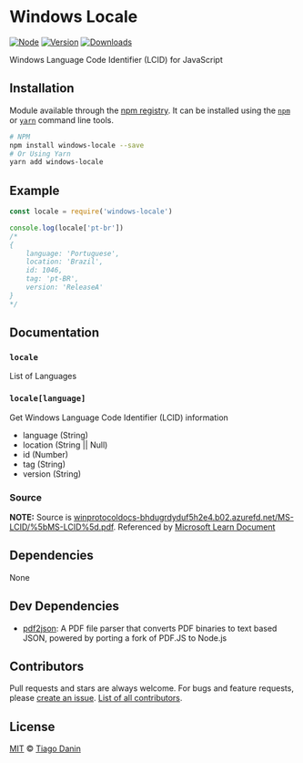 # Windows Locale

[![Node](https://img.shields.io/node/v/windows-locale.svg?style=flat-square)](https://npmjs.org/package/windows-locale) [![Version](https://img.shields.io/npm/v/windows-locale.svg?style=flat-square)](https://npmjs.org/package/windows-locale) [![Downloads](https://img.shields.io/npm/dt/windows-locale.svg?style=flat-square)](https://npmjs.org/package/windows-locale)

Windows Language Code Identifier (LCID) for JavaScript

## Installation

Module available through the [npm registry](https://www.npmjs.com/). It can be installed using the  [`npm`](https://docs.npmjs.com/getting-started/installing-npm-packages-locally) or [`yarn`](https://yarnpkg.com/en/) command line tools.

```sh
# NPM
npm install windows-locale --save
# Or Using Yarn
yarn add windows-locale
```

## Example

```js
const locale = require('windows-locale')

console.log(locale['pt-br'])
/*
{
	language: 'Portuguese',
	location: 'Brazil',
	id: 1046,
	tag: 'pt-BR',
	version: 'ReleaseA'
}
*/
```

## Documentation

### `locale`
List of Languages

### `locale[language]`
Get Windows Language Code Identifier (LCID) information

- language (String)
- location (String || Null)
- id (Number)
- tag (String)
- version (String)

### Source
**NOTE:** Source is [winprotocoldocs-bhdugrdyduf5h2e4.b02.azurefd.net/MS-LCID/%5bMS-LCID%5d.pdf](https://winprotocoldocs-bhdugrdyduf5h2e4.b02.azurefd.net/MS-LCID/%5bMS-LCID%5d.pdf). Referenced by [Microsoft Learn Document](https://learn.microsoft.com/en-us/openspecs/windows_protocols/ms-lcid/70feba9f-294e-491e-b6eb-56532684c37f)

## Dependencies

None

## Dev Dependencies

- [pdf2json](https://ghub.io/pdf2json): A PDF file parser that converts PDF binaries to text based JSON, powered by porting a fork of PDF.JS to Node.js

## Contributors

Pull requests and stars are always welcome. For bugs and feature requests, please [create an issue](https://github.com/TiagoDanin/Windows-Locale/issues). [List of all contributors](https://github.com/TiagoDanin/Windows-Locale/graphs/contributors).

## License

[MIT](LICENSE) © [Tiago Danin](https://TiagoDanin.github.io)
